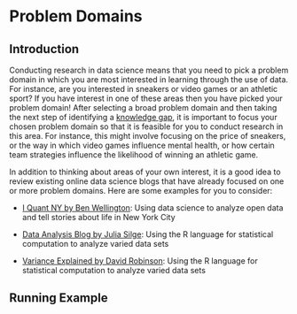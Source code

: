 # Problem Domains

## Introduction

Conducting research in data science means that you need to pick a problem domain
in which you are most interested in learning through the use of data. For
instance, are you interested in sneakers or video games or an athletic sport? If
you have interest in one of these areas then you have picked your problem
domain! After selecting a broad problem domain and then taking the next step of
identifying a [knowledge gap](/research-skills/knowledge-gaps/), it is important
to focus your chosen problem domain so that it is feasible for you to conduct
research in this area. For instance, this might involve focusing on the price of
sneakers, or the way in which video games influence mental health, or how
certain team strategies influence the likelihood of winning an athletic game.

In addition to thinking about areas of your own interest, it is a good idea to
review existing online data science blogs that have already focused on one or
more problem domains. Here are some examples for you to consider:

- [I Quant NY by Ben Wellington](https://iquantny.tumblr.com/): Using data
  science to analyze open data and tell stories about life in New York City

- [Data Analysis Blog by Julia Silge](https://juliasilge.com/): Using the R language
  for statistical computation to analyze varied data sets

- [Variance Explained by David Robinson](http://varianceexplained.org/): Using
  the R language for statistical computation to analyze varied data sets

## Running Example
